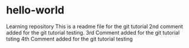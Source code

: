 # hello-world
Learning repository
This is a readme file for the git tutorial
2nd comment added for the git tutorial testing.
3rd Comment added for the git tutorial tsting
4th Comment added for the git tutorial testing

